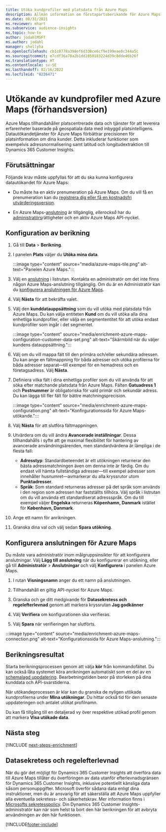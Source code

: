 ```yaml
---
title: Utöka kundprofiler med platsdata från Azure Maps
description: Allmän information om förstapartsberikande för Azure Maps.
ms.date: 08/31/2021
ms.reviewer: mhart
ms.subservice: audience-insights
ms.topic: how-to
author: jodahlMSFT
ms.author: jodahl
manager: shellyha
ms.openlocfilehash: cb1c0778a398ef6d338ce6cf9e199eae0c344a5c
ms.sourcegitcommit: e7cdf36a78a2b1dd2850183224d39c8dde46b26f
ms.translationtype: HT
ms.contentlocale: sv-SE
ms.lasthandoff: 02/16/2022
ms.locfileid: "8226471"
---
```

# <a name="enrichment-of-customer-profiles-with-azure-maps-preview"></a>Utökande av kundprofiler med Azure Maps (förhandsversion)

Azure Maps tillhandahåller platscentrerade data och tjänster för att leverera erfarenheter baserade på geospatiala data med inbyggd platsintelligens. Datautökandetjänster för Azure Maps förbättrar precisionen för platsinformation om dina kunder. Detta inkluderar funktioner som exempelvis adressnormalisering samt latitud och longitudextraktion till Dynamics 365 Customer Insights.

## <a name="prerequisites"></a>Förutsättningar

Följande krav måste uppfyllas för att du ska kunna konfigurera datautökandet för Azure Maps:

- Du måste ha en aktiv prenumeration på Azure Maps. Om du vill få en prenumeration kan du [registrera dig eller få en kostnadsfri utvärderingsversion](https://azure.microsoft.com/services/azure-maps/).

- En Azure Maps-[anslutning](connections.md) är tillgänglig, *ellerockså* har du [administratörs](permissions.md#administrator)rättigheter och en aktiv Azure Maps API-nyckel.

## <a name="configure-the-enrichment"></a>Konfiguration av berikning

1. Gå till **Data** > **Berikning**. 

1. I panelen **Plats** väljer du **Utöka mina data**.

   :::image type="content" source="media/azure-maps-tile.png" alt-text="Panelen Azure Maps.":::

1. Välj en [anslutning](connections.md) i listrutan. Kontakta en administratör om det inte finns någon Azure Maps-anslutning tillgänglig. Om du är en Administratör kan du [konfigurera anslutningen för Azure Maps](#configure-the-connection-for-azure-maps). 

1. Välj **Nästa** för att bekräfta valet.

1. Välj den **kunddatauppsättning** som du vill utöka med platsdata från Azure Maps. Du kan välja entiteten **Kund** om du vill utöka alla dina enhetliga kundprofiler, eller välja en segmententitet för att utöka endast kundprofiler som ingår i det segmentet.

    :::image type="content" source="media/enrichment-azure-maps-configuration-customer-data-set.png" alt-text="Skärmbild när du väljer kundens datauppsättning.":::

1. Välj om du vill mappa fält till den primära och/eller sekundära adressen. Du kan ange en fältmappning för båda adresser och utöka profilerna för båda adresser separat&mdash;till exempel för en hemadress och en företagsadress. Välj **Nästa**.

1. Definiera vilka fält i dina enhetliga profiler som du vill använda för att söka efter matchande platsdata från Azure Maps. Fälten **Gatuadress 1** och **Postnummer** är obligatoriska för vald primär och sekundär adress. Du kan lägga till fler fält för bättre matchningsprecision.

   :::image type="content" source="media/enrichment-azure-maps-configuration.png" alt-text="Konfirgurationssida för Azure Maps-utökande.":::

1. Välj **Nästa** för att slutföra fältmappningen.

1. Utvärdera om du vill ändra **Avancerade inställningar**. Dessa tillhandahålls i syfte att ge maximal flexibilitet för hantering av avancerade användningsärenden, men standardvärdena är lämpliga i de flesta fall:
   - **Adresstyp**: Standardbeteendet är ett utökningen returnerar den bästa adressmatchningen även om denna inte är färdig. Om du endast vill hämta fullständiga adresser&mdash;till exempel adresser som innehåller husnumret&mdash;avmarkerar du alla kryssrutor utom **Punktadresser**. 
   - **Språk**: Som standard returneras adresser på det språk som används i den region som adressen har fastställts tillhöra. Välj språk i listrutan om du vill använda ett standardiserat adressspråk. Om du till exempel väljer **Engelska** returneras **Köpenhamn, Danmark** istället för **København, Danmark**.

1. Ange ett namn för anrikningen.

1. Granska dina val och välj sedan **Spara utökning**.

## <a name="configure-the-connection-for-azure-maps"></a>Konfigurera anslutningen för Azure Maps

Du måste vara administratör inom målgruppsinsikter för att konfigurera anslutningar. Välj **Lägg till anslutning** när du konfigurerar en utökning, eller gå till **Administratör** > **Anslutningar** och välj **Konfigurera** i panelen Azure Maps.

1. I rutan **Visningsnamn** anger du ett namn på anslutningen.

1. Tillhandahåll en giltig API-nyckel för Azure Maps.

1. Granska och ge ditt medgivande för **Datasekretess och regelefterlevnad** genom att markera kryssrutan **Jag godkänner**

1. Välj **Verifiera** om konfigurationen ska verifieras.

1. Välj **Spara** när verifieringen har slutförts.

:::image type="content" source="media/enrichment-azure-maps-connection.png" alt-text="Konfigurationssida för Azure Maps-anslutning.":::

## <a name="enrichment-results"></a>Berikningsresultat

Starta berikningsprocessen genom att välja **kör** från kommandofältet. Du kan också låta systemet köra anrikningen automatiskt som en del av en [schemalagd uppdatering](system.md#schedule-tab). Bearbetningstiden beror på storleken på dina kunddata och API-svarstiderna.

När utökandeprocessen är klar kan du granska de nyligen utökade kundprofilerna under **Mina utökningar**. Du hittar också tid för den senaste uppdateringen och antalet utökat profilnamn.

Du kan få tillgång till en detaljerad vy över respektive utökad profil genom att markera **Visa utökade data**.

## <a name="next-steps"></a>Nästa steg

[!INCLUDE [next-steps-enrichment](../includes/next-steps-enrichment.md)]

## <a name="data-privacy-and-compliance"></a>Datasekretess och regelefterlevnad

När du gör det möjligt för Dynamics 365 Customer Insights att överföra data till Azure Maps tillåter du överföringen av data utanför efterlevnadsgränsen för Dynamics 365 Customer Insights, inklusive potentiellt känsliga data såsom personuppgifter. Microsoft överför sådana data enligt dina instruktioner, men du är ansvarig för att säkerställa att Azure Maps uppfyller alla eventuella sekretess- och säkerhetskrav. Mer information finns i [Microsofts sekretesspolicy](https://go.microsoft.com/fwlink/?linkid=396732).
Din Dynamics 365 Customer Insights-administratör kan när som helst ta bort den här berikningen för att avbryta användningen av den här funktionen.

[!INCLUDE[footer-include](../includes/footer-banner.md)]
